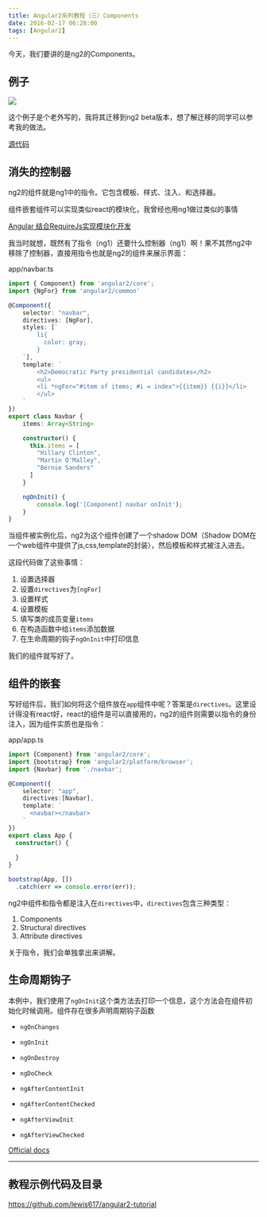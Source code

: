 ```yaml
---
title: Angular2系列教程（三）Components
date: 2016-02-17 06:28:00
tags: [Angular2]
---
```


今天，我们要讲的是ng2的Components。

<!--more-->

## 例子

![](https://ws4.sinaimg.cn/large/83900b4egw1f9xp4nip4hj20d703gt96.jpg)

这个例子是个老外写的，我将其迁移到ng2 beta版本，想了解迁移的同学可以参考我的做法。

[源代码](https://github.com/lewis617/angular2-tutorial/tree/gh-pages/componnets)

## 消失的控制器

ng2的组件就是ng1中的指令。它包含模板、样式、注入、和选择器。

组件嵌套组件可以实现类似react的模块化，我曾经也用ng1做过类似的事情

[Angular 结合RequireJs实现模块化开发](https://lewis617.github.io/2015/10/01/ng-requirejs-module/)

我当时就想，既然有了指令（ng1）还要什么控制器（ng1）啊！果不其然ng2中移除了控制器，直接用指令也就是ng2的组件来展示界面：

app/navbar.ts

```ts
import { Component} from 'angular2/core';
import {NgFor} from 'angular2/common'

@Component({
    selector: "navbar",
    directives: [NgFor],
    styles: [`
        li{
          color: gray;
        }
    `],
    template: `
        <h2>Democratic Party presidential candidates</h2>
        <ul>
        <li *ngFor="#item of items; #i = index">{{item}} {{i}}</li>
        </ul>
    `
})
export class Navbar {
    items: Array<String>

    constructor() {
      this.items = [
        "Hillary Clinton",
        "Martin O'Malley",
        "Bernie Sanders"
      ]
    }

    ngOnInit() {
        console.log('[Component] navbar onInit');
    }
}
```

当组件被实例化后，ng2为这个组件创建了一个shadow DOM（Shadow DOM在一个web组件中提供了js,css,template的封装），然后模板和样式被注入进去。

这段代码做了这些事情：

  1. 设置选择器
  2. 设置`directives`为`[ngFor]`
  3. 设置样式
  4. 设置模板
  5. 填写类的成员变量`items`
  6. 在构造函数中给`items`添加数据
  7. 在生命周期的钩子`ngOnInit`中打印信息

我们的组件就写好了。

## 组件的嵌套

写好组件后，我们如何将这个组件放在`app`组件中呢？答案是`directives`。这里设计得没有react好，react的组件是可以直接用的，ng2的组件则需要以指令的身份注入，因为组件实质也是指令：

app/app.ts

```ts
import {Component} from 'angular2/core';
import {bootstrap} from 'angular2/platform/browser';
import {Navbar} from './navbar';

@Component({
    selector: "app",
    directives:[Navbar],
    template: `
      <navbar></navbar>
    `
})
export class App {
  constructor() {
   
  }
}

bootstrap(App, [])
  .catch(err => console.error(err));
```    
                    
ng2中组件和指令都是注入在`directives`中，`directives`包含三种类型：

  1. Components
  2. Structural directives
  3. Attribute directives


关于指令，我们会单独拿出来讲解。

## 生命周期钩子

本例中，我们使用了`ngOnInit`这个类方法去打印一个信息，这个方法会在组件初始化时候调用。组件存在很多声明周期钩子函数

  * `ngOnChanges`   

  * `ngOnInit`   

  * `ngOnDestroy`   

  * `ngDoCheck`
  * `ngAfterContentInit`
  * `ngAfterContentChecked`
  * `ngAfterViewInit`
  * `ngAfterViewChecked`

[Official docs](https://angular.io/docs/ts/latest/api/lifecycle_hooks/OnChanges-interface.html)

* * *

## 教程示例代码及目录

<https://github.com/lewis617/angular2-tutorial>

